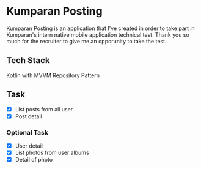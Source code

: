 # Kumparan Posting
Kumparan Posting is an application that I've created in order to take part in Kumparan's intern native mobile application technical test.  Thank you so much for the recruiter 
to give me an opporunity to take the test.
## Tech Stack
Kotlin with MVVM Repository Pattern
## Task
- [x] List posts from all user
- [x] Post detail
### Optional Task
- [x] User detail
- [x] List photos from user albums
- [x] Detail of photo
